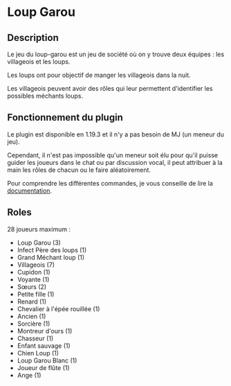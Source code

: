 # Loup Garou

## Description

Le jeu du loup-garou est un jeu de société où on y trouve deux équipes : les villageois et les loups.

Les loups ont pour objectif de manger les villageois dans la nuit.

Les villageois peuvent avoir des rôles qui leur permettent d'identifier les possibles méchants loups.

## Fonctionnement du plugin

Le plugin est disponible en 1.19.3 et il n'y a pas besoin de MJ (un meneur du jeu).

Cependant, il n'est pas impossible qu'un meneur soit élu pour qu'il puisse guider 
les joueurs dans le chat ou par discussion vocal, 
il peut attribuer à la main les rôles de chacun ou le faire aléatoirement.

Pour comprendre les différentes commandes, je vous conseille de lire la [documentation](doc/main.md).

## Roles

28 joueurs maximum : 

- Loup Garou (3)
- Infect Père des loups (1)
- Grand Méchant loup (1)
- Villageois (7)
- Cupidon (1)
- Voyante (1)
- Sœurs (2)
- Petite fille (1)
- Renard (1)
- Chevalier à l'épée rouillée (1)
- Ancien (1)
- Sorcière (1)
- Montreur d'ours (1)
- Chasseur (1)
- Enfant sauvage (1)
- Chien Loup (1)
- Loup Garou Blanc (1)
- Joueur de flûte (1)
- Ange (1)